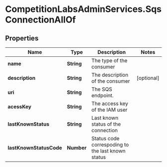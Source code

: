 # CompetitionLabsAdminServices.SqsConnectionAllOf

## Properties

Name | Type | Description | Notes
------------ | ------------- | ------------- | -------------
**name** | **String** | The type of the consumer | 
**description** | **String** | The description of the consumer | [optional] 
**uri** | **String** | The SQS endpoint. | 
**acessKey** | **String** | The access key of the IAM user | 
**lastKnownStatus** | **String** | Last known status of the connection | 
**lastKnownStatusCode** | **Number** | Status code correspoding to the last known status | 


